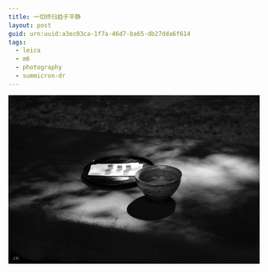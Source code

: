 ```yaml
---
title: 一切终归趋于平静
layout: post
guid: urn:uuid:a3ec03ca-1f7a-46d7-ba65-db27dda6f614
tags:
  - leica
  - m6
  - photography
  - summicron-dr
---
```


<span class="image-900">[![](/media/files/2012/09/29/stay-still.jpg)](http://500px.com/photo/14726379)</span>
